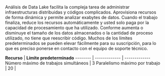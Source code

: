 Análisis de Data Lake facilita la compleja tarea de administrar infraestructuras distribuidas y códigos complicados. Aprovisiona recursos de forma dinámica y permite analizar exabytes de datos. Cuando el trabajo finaliza, reduce los recursos automáticamente y usted solo paga por la capacidad de procesamiento que ha utilizado. Conforme aumenta o disminuye el tamaño de los datos almacenados o la cantidad de proceso utilizado, no tiene que reescribir código. Muchos de los límites predeterminados se pueden elevar fácilmente para su suscripción, para lo que es preciso ponerse en contacto con el equipo de soporte técnico.

**Recurso** | **Límite predeterminado**
-------- | ------------- | -------------
Número máximo de trabajos simultáneos | 3 
Paralelismo máximo por trabajo | 20 |

<!---HONumber=AcomDC_0302_2016-->